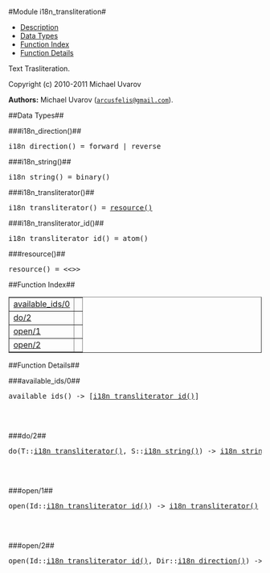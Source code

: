 

#Module i18n_transliteration#
* [Description](#description)
* [Data Types](#types)
* [Function Index](#index)
* [Function Details](#functions)


Text Trasliteration.



Copyright (c) 2010-2011 Michael Uvarov

__Authors:__ Michael Uvarov ([`arcusfelis@gmail.com`](mailto:arcusfelis@gmail.com)).
<a name="types"></a>

##Data Types##




###<a name="type-i18n_direction">i18n_direction()</a>##



<pre>i18n_direction() = forward | reverse</pre>



###<a name="type-i18n_string">i18n_string()</a>##



<pre>i18n_string() = binary()</pre>



###<a name="type-i18n_transliterator">i18n_transliterator()</a>##



<pre>i18n_transliterator() = <a href="#type-resource">resource()</a></pre>



###<a name="type-i18n_transliterator_id">i18n_transliterator_id()</a>##



<pre>i18n_transliterator_id() = atom()</pre>



###<a name="type-resource">resource()</a>##



<pre>resource() = &lt;&lt;&gt;&gt;</pre>
<a name="index"></a>

##Function Index##


<table width="100%" border="1" cellspacing="0" cellpadding="2" summary="function index"><tr><td valign="top"><a href="#available_ids-0">available_ids/0</a></td><td></td></tr><tr><td valign="top"><a href="#do-2">do/2</a></td><td></td></tr><tr><td valign="top"><a href="#open-1">open/1</a></td><td></td></tr><tr><td valign="top"><a href="#open-2">open/2</a></td><td></td></tr></table>


<a name="functions"></a>

##Function Details##

<a name="available_ids-0"></a>

###available_ids/0##




<pre>available_ids() -> [<a href="#type-i18n_transliterator_id">i18n_transliterator_id()</a>]</pre>
<br></br>


<a name="do-2"></a>

###do/2##




<pre>do(T::<a href="#type-i18n_transliterator">i18n_transliterator()</a>, S::<a href="#type-i18n_string">i18n_string()</a>) -> <a href="#type-i18n_string">i18n_string()</a></pre>
<br></br>


<a name="open-1"></a>

###open/1##




<pre>open(Id::<a href="#type-i18n_transliterator_id">i18n_transliterator_id()</a>) -> <a href="#type-i18n_transliterator">i18n_transliterator()</a></pre>
<br></br>


<a name="open-2"></a>

###open/2##




<pre>open(Id::<a href="#type-i18n_transliterator_id">i18n_transliterator_id()</a>, Dir::<a href="#type-i18n_direction">i18n_direction()</a>) -> <a href="#type-i18n_transliterator">i18n_transliterator()</a></pre>
<br></br>


